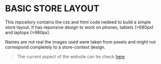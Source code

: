 # BASIC STORE LAYOUT

This repository contains the css and html code nedeed to build a simple store layout. It has reponsive design to work on phones, tablets (>680px) and laptops (>980px).

Names are not real the images used were taken from pexels and might not correspond completely to a store-context design.

> The current aspect of the website can be check [here](https://ccml7.github.io/Store_Simple_Layout/)
